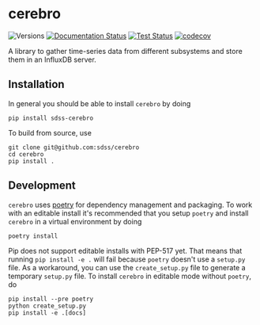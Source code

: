 # cerebro

![Versions](https://img.shields.io/badge/python->3.7-blue)
[![Documentation Status](https://readthedocs.org/projects/sdss-cerebro/badge/?version=latest)](https://sdss-cerebro.readthedocs.io/en/latest/?badge=latest)
[![Test Status](https://github.com/sdss/cerebro/workflows/Test/badge.svg)](https://github.com/sdss/cerebro/actions)
[![codecov](https://codecov.io/gh/sdss/cerebro/branch/master/graph/badge.svg)](https://codecov.io/gh/sdss/cerebro)

A library to gather time-series data from different subsystems and store them in an InfluxDB server.

## Installation

In general you should be able to install ``cerebro`` by doing

```console
pip install sdss-cerebro
```

To build from source, use

```console
git clone git@github.com:sdss/cerebro
cd cerebro
pip install .
```

## Development

`cerebro` uses [poetry](http://poetry.eustace.io/) for dependency management and packaging. To work with an editable install it's recommended that you setup `poetry` and install `cerebro` in a virtual environment by doing

```console
poetry install
```

Pip does not support editable installs with PEP-517 yet. That means that running `pip install -e .` will fail because `poetry` doesn't use a `setup.py` file. As a workaround, you can use the `create_setup.py` file to generate a temporary `setup.py` file. To install `cerebro` in editable mode without `poetry`, do

```console
pip install --pre poetry
python create_setup.py
pip install -e .[docs]
```
